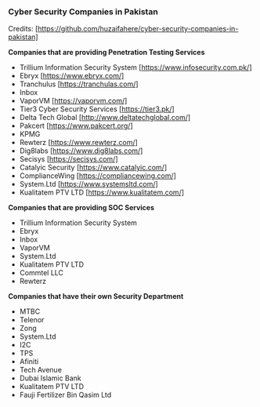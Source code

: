 ### Cyber Security Companies in Pakistan

Credits: [https://github.com/huzaifahere/cyber-security-companies-in-pakistan]

**Companies that are providing Penetration Testing Services**

- Trillium Information Security System [https://www.infosecurity.com.pk/]
- Ebryx [https://www.ebryx.com/]
- Tranchulus [https://tranchulas.com/]
- Inbox
- VaporVM [https://vaporvm.com/]
- Tier3 Cyber Security Services [https://tier3.pk/]
- Delta Tech Global [http://www.deltatechglobal.com/]
- Pakcert [https://www.pakcert.org/]
- KPMG
- Rewterz [https://www.rewterz.com/]
- Dig8labs [https://www.dig8labs.com/]
- Secisys [https://secisys.com/]
- Catalyic Security [https://www.catalyic.com/]
- ComplianceWing [https://compliancewing.com/]
- System.Ltd [https://www.systemsltd.com/]
- Kualitatem PTV LTD [https://www.kualitatem.com/]

**Companies that are providing SOC Services**

- Trillium Information Security System
- Ebryx
- Inbox
- VaporVM
- System.Ltd
- Kualitatem PTV LTD
- Commtel LLC
- Rewterz

**Companies that have their own Security Department**

- MTBC
- Telenor
- Zong
- System.Ltd
- I2C
- TPS
- Afiniti
- Tech Avenue
- Dubai Islamic Bank
- Kualitatem PTV LTD
- Fauji Fertilizer Bin Qasim Ltd